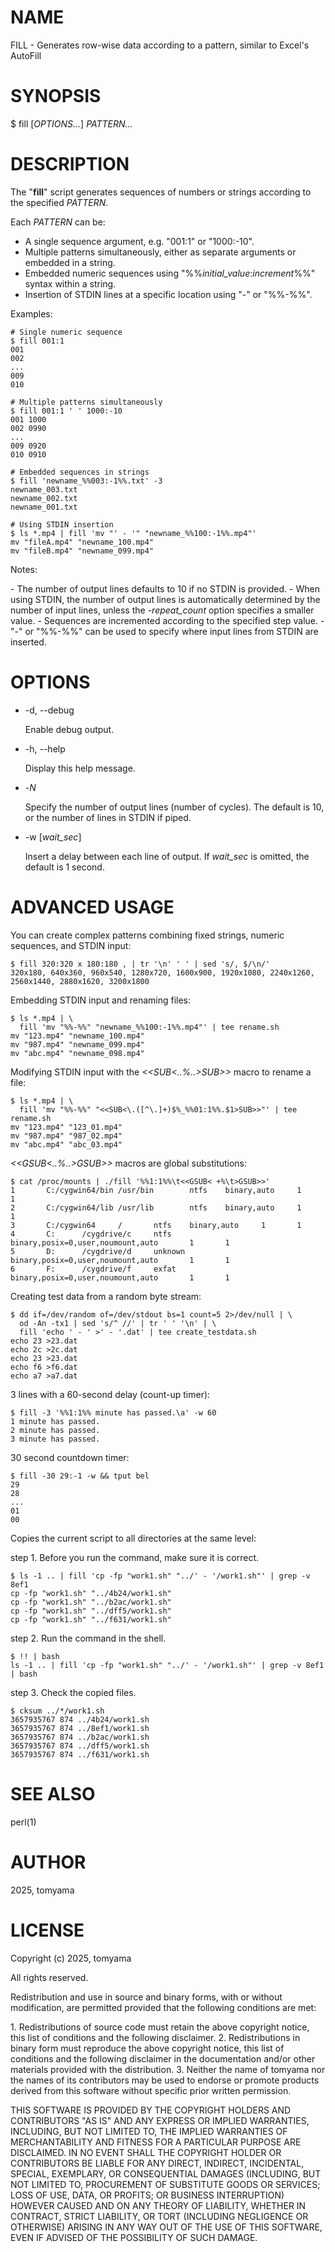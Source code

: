 <!--- This file is auto-generated by `make catalog`. Do not edit manually. -->
# NAME

FILL - Generates row-wise data according to a pattern, similar to Excel's AutoFill

# SYNOPSIS

$ fill \[_OPTIONS..._\] _PATTERN..._

# DESCRIPTION

The "**fill**" script generates sequences of numbers or strings according to the specified _PATTERN_.

Each _PATTERN_ can be:

- A single sequence argument, e.g. "001:1" or "1000:-10".
- Multiple patterns simultaneously, either as separate arguments or embedded in a string.
- Embedded numeric sequences using "%%_initial\_value_:_increment_%%" syntax within a string.
- Insertion of STDIN lines at a specific location using "-" or "%%-%%".

Examples:

    # Single numeric sequence
    $ fill 001:1
    001
    002
    ...
    009
    010

    # Multiple patterns simultaneously
    $ fill 001:1 ' ' 1000:-10
    001 1000
    002 0990
    ...
    009 0920
    010 0910

    # Embedded sequences in strings
    $ fill 'newname_%%003:-1%%.txt' -3
    newname_003.txt
    newname_002.txt
    newname_001.txt

    # Using STDIN insertion
    $ ls *.mp4 | fill 'mv "' - '" "newname_%%100:-1%%.mp4"'
    mv "fileA.mp4" "newname_100.mp4"
    mv "fileB.mp4" "newname_099.mp4"

Notes:

\- The number of output lines defaults to 10 if no STDIN is provided.
\- When using STDIN, the number of output lines is automatically determined by the number of input lines, unless the _-repeat\_count_ option specifies a smaller value.
\- Sequences are incremented according to the specified step value.
\- "-" or "%%-%%" can be used to specify where input lines from STDIN are inserted.

# OPTIONS

- -d, --debug

    Enable debug output.

- -h, --help

    Display this help message.

- -_N_

    Specify the number of output lines (number of cycles). The default is 10, or the number of lines in STDIN if piped.

- -w \[_wait\_sec_\]

    Insert a delay between each line of output.
    If _wait\_sec_ is omitted, the default is 1 second.

# ADVANCED USAGE

You can create complex patterns combining fixed strings, numeric sequences, and STDIN input:

    $ fill 320:320 x 180:180 , | tr '\n' ' ' | sed 's/, $/\n/'
    320x180, 640x360, 960x540, 1280x720, 1600x900, 1920x1080, 2240x1260, 2560x1440, 2880x1620, 3200x1800

Embedding STDIN input and renaming files:

    $ ls *.mp4 | \
      fill 'mv "%%-%%" "newname_%%100:-1%%.mp4"' | tee rename.sh
    mv "123.mp4" "newname_100.mp4"
    mv "987.mp4" "newname_099.mp4"
    mv "abc.mp4" "newname_098.mp4"

Modifying STDIN input with the _<<SUB<..%..>SUB>>_ macro to rename a file:

    $ ls *.mp4 | \
      fill 'mv "%%-%%" "<<SUB<\.([^\.]+)$%_%%01:1%%.$1>SUB>>"' | tee rename.sh
    mv "123.mp4" "123_01.mp4"
    mv "987.mp4" "987_02.mp4"
    mv "abc.mp4" "abc_03.mp4"

_<<GSUB<..%..>GSUB>>_ macros are global substitutions:

    $ cat /proc/mounts | ./fill '%%1:1%%\t<<GSUB< +%\t>GSUB>>'
    1       C:/cygwin64/bin /usr/bin        ntfs    binary,auto     1       1
    2       C:/cygwin64/lib /usr/lib        ntfs    binary,auto     1       1
    3       C:/cygwin64     /       ntfs    binary,auto     1       1
    4       C:      /cygdrive/c     ntfs    binary,posix=0,user,noumount,auto       1       1
    5       D:      /cygdrive/d     unknown binary,posix=0,user,noumount,auto       1       1
    6       F:      /cygdrive/f     exfat   binary,posix=0,user,noumount,auto       1       1

Creating test data from a random byte stream:

    $ dd if=/dev/random of=/dev/stdout bs=1 count=5 2>/dev/null | \
      od -An -tx1 | sed 's/^ //' | tr ' ' '\n' | \
      fill 'echo ' - ' >' - '.dat' | tee create_testdata.sh
    echo 23 >23.dat
    echo 2c >2c.dat
    echo 23 >23.dat
    echo f6 >f6.dat
    echo a7 >a7.dat

3 lines with a 60-second delay (count-up timer):

    $ fill -3 '%%1:1%% minute has passed.\a' -w 60
    1 minute has passed.
    2 minute has passed.
    3 minute has passed.

30 second countdown timer:

    $ fill -30 29:-1 -w && tput bel
    29
    28
    ...
    01
    00

Copies the current script to all directories at the same level:

step 1. Before you run the command, make sure it is correct.

    $ ls -1 .. | fill 'cp -fp "work1.sh" "../' - '/work1.sh"' | grep -v 8ef1
    cp -fp "work1.sh" "../4b24/work1.sh"
    cp -fp "work1.sh" "../b2ac/work1.sh"
    cp -fp "work1.sh" "../dff5/work1.sh"
    cp -fp "work1.sh" "../f631/work1.sh"

step 2. Run the command in the shell.

    $ !! | bash
    ls -1 .. | fill 'cp -fp "work1.sh" "../' - '/work1.sh"' | grep -v 8ef1 | bash

step 3. Check the copied files.

    $ cksum ../*/work1.sh
    3657935767 874 ../4b24/work1.sh
    3657935767 874 ../8ef1/work1.sh
    3657935767 874 ../b2ac/work1.sh
    3657935767 874 ../dff5/work1.sh
    3657935767 874 ../f631/work1.sh

# SEE ALSO

perl(1)

# AUTHOR

2025, tomyama

# LICENSE

Copyright (c) 2025, tomyama

All rights reserved.

Redistribution and use in source and binary forms, with or without
modification, are permitted provided that the following conditions are met:

1\. Redistributions of source code must retain the above copyright notice,
   this list of conditions and the following disclaimer.
2\. Redistributions in binary form must reproduce the above copyright notice,
   this list of conditions and the following disclaimer in the documentation
   and/or other materials provided with the distribution.
3\. Neither the name of tomyama nor the names of its contributors
   may be used to endorse or promote products derived from this software
   without specific prior written permission.

THIS SOFTWARE IS PROVIDED BY THE COPYRIGHT HOLDERS AND CONTRIBUTORS "AS IS"
AND ANY EXPRESS OR IMPLIED WARRANTIES, INCLUDING, BUT NOT LIMITED TO, THE
IMPLIED WARRANTIES OF MERCHANTABILITY AND FITNESS FOR A PARTICULAR PURPOSE ARE
DISCLAIMED. IN NO EVENT SHALL THE COPYRIGHT HOLDER OR CONTRIBUTORS BE LIABLE
FOR ANY DIRECT, INDIRECT, INCIDENTAL, SPECIAL, EXEMPLARY, OR CONSEQUENTIAL
DAMAGES (INCLUDING, BUT NOT LIMITED TO, PROCUREMENT OF SUBSTITUTE GOODS OR
SERVICES; LOSS OF USE, DATA, OR PROFITS; OR BUSINESS INTERRUPTION) HOWEVER
CAUSED AND ON ANY THEORY OF LIABILITY, WHETHER IN CONTRACT, STRICT LIABILITY,
OR TORT (INCLUDING NEGLIGENCE OR OTHERWISE) ARISING IN ANY WAY OUT OF THE USE
OF THIS SOFTWARE, EVEN IF ADVISED OF THE POSSIBILITY OF SUCH DAMAGE.
